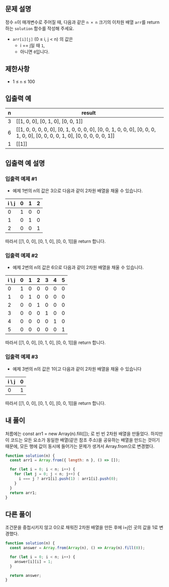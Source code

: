 ## 문제 설명

정수 `n`이 매개변수로 주어질 때, 다음과 같은 `n × n` 크기의 이차원 배열 `arr`를 return 하는 `solution` 함수를 작성해 주세요.

- `arr[i][j]` (0 ≤ i, j < n) 의 값은
  - i == j일 때 `1`,
  - 아니면 `0`입니다.

## 제한사항

- 1 ≤ `n` ≤ 100

## 입출력 예

| n   | result                                                                                                                   |
| --- | ------------------------------------------------------------------------------------------------------------------------ |
| 3   | [[1, 0, 0], [0, 1, 0], [0, 0, 1]]                                                                                        |
| 6   | [[1, 0, 0, 0, 0, 0], [0, 1, 0, 0, 0, 0], [0, 0, 1, 0, 0, 0], [0, 0, 0, 1, 0, 0], [0, 0, 0, 0, 1, 0], [0, 0, 0, 0, 0, 1]] |
| 1   | [[1]]                                                                                                                    |

## 입출력 예 설명

### 입출력 예제 #1

- 예제 1번의 n의 값은 3으로 다음과 같이 2차원 배열을 채울 수 있습니다.

| i \ j | 0   | 1   | 2   |
| ----- | --- | --- | --- |
| 0     | 1   | 0   | 0   |
| 1     | 0   | 1   | 0   |
| 2     | 0   | 0   | 1   |

따라서 [[1, 0, 0], [0, 1, 0], [0, 0, 1]]을 return 합니다.

### 입출력 예제 #2

- 예제 2번의 n의 값은 6으로 다음과 같이 2차원 배열을 채울 수 있습니다.

| i \ j | 0   | 1   | 2   | 3   | 4   | 5   |
| ----- | --- | --- | --- | --- | --- | --- |
| 0     | 1   | 0   | 0   | 0   | 0   | 0   |
| 1     | 0   | 1   | 0   | 0   | 0   | 0   |
| 2     | 0   | 0   | 1   | 0   | 0   | 0   |
| 3     | 0   | 0   | 0   | 1   | 0   | 0   |
| 4     | 0   | 0   | 0   | 0   | 1   | 0   |
| 5     | 0   | 0   | 0   | 0   | 0   | 1   |

따라서 [[1, 0, 0], [0, 1, 0], [0, 0, 1]]을 return 합니다.

### 입출력 예제 #3

- 예제 3번의 n의 값은 1이고 다음과 같이 2차원 배열을 채울 수 있습니다

| i \ j | 0   |
| ----- | --- |
| 0     | 1   |

따라서 [[1, 0, 0], [0, 1, 0], [0, 0, 1]]을 return 합니다.

## 내 풀이

처름에는 const arr1 = new Array(n).fill([]); 로 빈 빈 2차원 배열을 만들었다.
하지만 이 코드는 모든 요소가 동일한 배열(같은 참조 주소)을 공유하는 배열을 만드는 것이기 때문에,
모든 행에 값이 동시에 들어가는 문제가 생겨서 Array.from으로 변경했다.

```js
function solution(n) {
  const arr1 = Array.from({ length: n }, () => []);

  for (let i = 0; i < n; i++) {
    for (let j = 0; j < n; j++) {
      i === j ? arr1[i].push(1) : arr1[i].push(0);
    }
  }
  return arr1;
}
```

## 다른 풀이

조건문을 중첩시키지 않고 0으로 채워진 2차원 배열을 만든 후에 i=j인 곳의 값을 1로 변경했다.

```js
function solution(n) {
  const answer = Array.from(Array(n), () => Array(n).fill(0));

  for (let i = 0; i < n; i++) {
    answer[i][i] = 1;
  }

  return answer;
}
```
